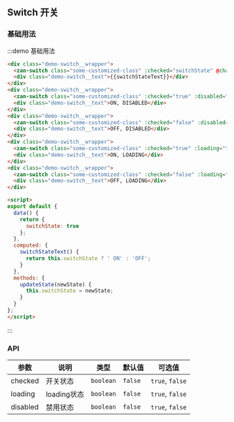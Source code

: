 <style>
  @component-namespace demo {
    @b switch {
      padding: 0 15px 15px;

      @e wrapper {
        width: 33.33%;
        float: left;
        text-align: center;
      }

      @e text {
        margin: 20px 0;
      }
    }
  }
</style>

<script>
export default {
  data() {
    return {
      switchState: true
    };
  },
  computed: {
    switchStateText() {
      return this.switchState ? ' ON' : 'OFF';
    }
  },
  methods: {
    updateState(newState) {
      this.switchState = newState;
    }
  }
};  
</script>

## Switch 开关

### 基础用法

:::demo 基础用法
```html
<div class="demo-switch__wrapper">
  <zan-switch class="some-customized-class" :checked="switchState" @change="updateState"></zan-switch>
  <div class="demo-switch__text">{{switchStateText}}</div>
</div>
<div class="demo-switch__wrapper">
  <zan-switch class="some-customized-class" :checked="true" :disabled="true"></zan-switch>
  <div class="demo-switch__text">ON, DISABLED</div>
</div>
<div class="demo-switch__wrapper">
  <zan-switch class="some-customized-class" :checked="false" :disabled="true"></zan-switch>
  <div class="demo-switch__text">OFF, DISABLED</div>
</div>
<div class="demo-switch__wrapper">
  <zan-switch class="some-customized-class" :checked="true" :loading="true"></zan-switch>
  <div class="demo-switch__text">ON, LOADING</div>
</div>
<div class="demo-switch__wrapper">
  <zan-switch class="some-customized-class" :checked="false" :loading="true"></zan-switch>
  <div class="demo-switch__text">OFF, LOADING</div>
</div>

<script>
export default {
  data() {
    return {
      switchState: true
    };
  },
  computed: {
    switchStateText() {
      return this.switchState ? ' ON' : 'OFF';
    }
  },
  methods: {
    updateState(newState) {
      this.switchState = newState;
    }
  }
};  
</script>
```
:::

### API

| 参数       | 说明      | 类型       | 默认值       | 可选值       |
|-----------|-----------|-----------|-------------|-------------|
| checked | 开关状态 | `boolean`  | `false`          | `true`, `false`    |
| loading | loading状态 | `boolean`  | `false`          | `true`, `false`    |
| disabled | 禁用状态 | `boolean`  | `false`          | `true`, `false`    |
